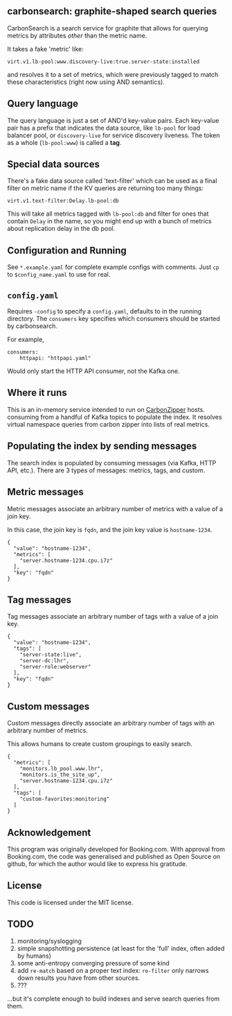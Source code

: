 carbonsearch: graphite-shaped search queries
--------------------------------------------

CarbonSearch is a search service for graphite that allows for querying metrics
by attributes _other_ than the metric name.

It takes a fake 'metric' like:

    virt.v1.lb-pool:www.discovery-live:true.server-state:installed

and resolves it to a set of metrics, which were previously tagged to match these
characteristics (right now using AND semantics).


Query language
--------------
The query language is just a set of AND'd key-value pairs. Each key-value pair
has a prefix that indicates the data source, like `lb-pool` for load balancer pool, or `discovery-live`
for service discovery liveness. The token as a whole (`lb-pool:www`) is called a __tag__.

Special data sources
--------------------
There's a fake data source called 'text-filter' which can be used as a final filter on
metric name if the KV queries are returning too many things:

    virt.v1.text-filter:Delay.lb-pool:db

This will take all metrics tagged with `lb-pool:db` and filter for ones that
contain `Delay` in the name, so you might end up with a bunch of metrics about replication
delay in the db pool.

Configuration and Running
-------------------------
See `*.example.yaml` for complete example configs with comments. Just `cp` to `$config_name.yaml` to use for real.

`config.yaml`
-------------
Requires `-config` to specify a `config.yaml`, defaults to in the running
directory.  The `consumers` key specifies which consumers should be started by
carbonsearch.

For example,

    consumers:
        httpapi: "httpapi.yaml"

Would only start the HTTP API consumer, not the Kafka one.

Where it runs
-------------
This is an in-memory service intended to run on [CarbonZipper](https://github.com/dgryski/carbonzipper) hosts. consuming from
a handful of Kafka topics to populate the index. It resolves virtual namespace
queries from carbon zipper into lists of real metrics.

Populating the index by sending messages
----------------------------------------
The search index is populated by consuming messages (via Kafka, HTTP API,
etc.).  There are 3 types of messages: metrics, tags, and custom.

Metric messages
---------------
Metric messages associate an arbitrary number of metrics with a value of a join key.

In this case, the join key is `fqdn`, and the join key value is `hostname-1234`.

    {
      "value": "hostname-1234",
      "metrics": [
        "server.hostname-1234.cpu.i7z"
      ],
      "key": "fqdn"
    }

Tag messages
------------
Tag messages associate an arbitrary number of tags with a value of a join key.

    {
      "value": "hostname-1234",
      "tags": [
        "server-state:live",
        "server-dc:lhr",
        "server-role:webserver"
      ],
      "key": "fqdn"
    }

Custom messages
---------------
Custom messages directly associate an arbitrary number of tags with an arbitrary number of metrics.

This allows humans to create custom groupings to easily search.

    {
      "metrics": [
        "monitors.lb_pool.www.lhr",
        "monitors.is_the_site_up",
        "server.hostname-1234.cpu.i7z"
      ],
      "tags": [
        "custom-favorites:monitoring"
      ]
    }

Acknowledgement
---------------
This program was originally developed for Booking.com.  With approval
from Booking.com, the code was generalised and published as Open Source
on github, for which the author would like to express his gratitude.

License
-------
This code is licensed under the MIT license.

## TODO

1. monitoring/syslogging
2. simple snapshotting persistence (at least for the 'full' index, often added by humans)
3. some anti-entropy converging pressure of some kind
4. add `re-match` based on a proper text index: `re-filter` only narrows down
   results you have from other sources.
5. ???

...but it's complete enough to build indexes and serve search queries
from them.

